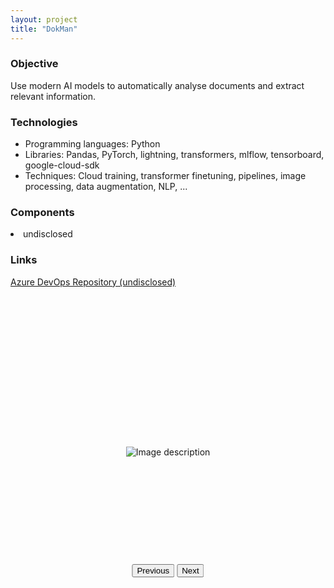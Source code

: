 ```yaml
---
layout: project
title: "DokMan"
---
```


<div class="container">
  <div class="content-section">
    <div class="content-text">
      <h3>Objective</h3>
      Use modern AI models to automatically analyse documents and extract relevant information.
      <h3>Technologies</h3>
      <ul class="technologies">
        <li>Programming languages: Python</li>
        <li>Libraries: Pandas, PyTorch, lightning, transformers, mlflow, tensorboard, google-cloud-sdk </li>
        <li>Techniques: Cloud training, transformer finetuning, pipelines, image processing, data augmentation, NLP, ... </li>
      </ul>
      <h3>Components</h3>
      	<li>undisclosed</li>
      <h3>Links</h3>
      	<p><a href="" target="_blank">Azure DevOps Repository (undisclosed)</a></p>
      </div>
    <div class="content-images">
    	<div class="image-gallery" style="position: relative; width: 80%; margin: 0 auto;">
  			<div class="image-container" style="display: flex; align-items: center; justify-content: center; height: 500px; overflow: hidden;">
			  <img src="{{ site.baseurl }}/assets/images/{{ page.title }}/image1.png" alt="Image description">
			  <img src="{{ site.baseurl }}/assets/images/{{ page.title }}/image2.png" alt="Image description" style="display: none;">
			  <img src="{{ site.baseurl }}/assets/images/{{ page.title }}/image3.png" alt="Image description" style="display: none;">
			  <img src="{{ site.baseurl }}/assets/images/{{ page.title }}/image4.png" alt="Image description" style="display: none;">
			  <img src="{{ site.baseurl }}/assets/images/{{ page.title }}/image5.png" alt="Image description" style="display: none;">
			  <img src="{{ site.baseurl }}/assets/images/{{ page.title }}/image6.png" alt="Image description" style="display: none;">
			</div>
		  <!-- Add more images as needed -->
		  <div class="gallery-controls" style="position: absolute; bottom: 50; left: 50%; transform: translateX(-50%);">
		    <button id="prev-image">Previous</button>
		    <button id="next-image">Next</button>
		  </div>
		</div>
    </div>
  </div>

<script src="{{ '/assets/js/gallery.js' | relative_url }}"></script>

</div>